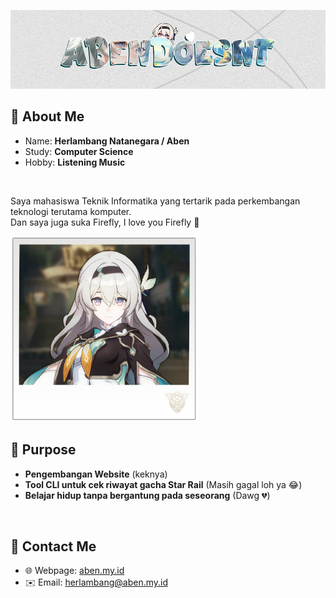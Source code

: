 <p style="align: center">
  <img src="Firefly-Banner.png">
</p>

## 🤍 About Me
- Name: **Herlambang Natanegara / Aben**
- Study: **Computer Science**
- Hobby: **Listening Music**

<br>

Saya mahasiswa Teknik Informatika yang tertarik pada perkembangan teknologi terutama komputer.<br>
Dan saya juga suka Firefly, I love you Firefly 🤍

<img src="latest.png" width="300">

<br>

## 🤍 Purpose
- **Pengembangan Website** (keknya)
- **Tool CLI untuk cek riwayat gacha Star Rail** (Masih gagal loh ya 😂)
- **Belajar hidup tanpa bergantung pada seseorang** (Dawg 💔)

<br>

## 🤍 Contact Me
- 🌐 Webpage: [aben.my.id](https://aben.my.id)
- ✉️ Email: herlambang@aben.my.id

